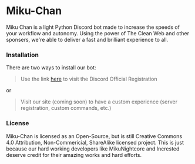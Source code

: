 # Miku-Chan
Miku Chan is a light Python Discord bot made to increase the speeds of your workflow and autonomy. Using the power of The Clean Web and other sponsers, we're able to deliver a fast and brilliant experience to all.

### Installation
There are two ways to install our bot:
> Use the link [here](https://discordapp.com/oauth2/authorize?client_id=365649918142054410&scope=bot&permissions=66321471&response_type=code&redirect_uri=https://github.com/Incrested/Miku-Chan) to visit the Discord Official Registration

or

> Visit our site (coming soon) to have a custom experience (server registration, custom commands, etc.)

### License
Miku-Chan is licensed as an Open-Source, but is still Creative Commons 4.0 Attribution, Non-Commericial, ShareAlike licensed project. This is just because our hard working developers like MikuNightcore and Incrested deserve credit for their amazing works and hard efforts.

